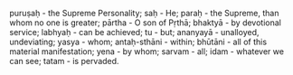 puruṣaḥ - the Supreme Personality; saḥ - He; paraḥ - the Supreme, than whom no one is greater; pārtha - O son of Pṛthā; bhaktyā - by devotional service; labhyaḥ - can be achieved; tu - but; ananyayā - unalloyed, undeviating; yasya - whom; antaḥ-sthāni - within; bhūtāni - all of this material manifestation; yena - by whom; sarvam - all; idam - whatever we can see; tatam - is pervaded.